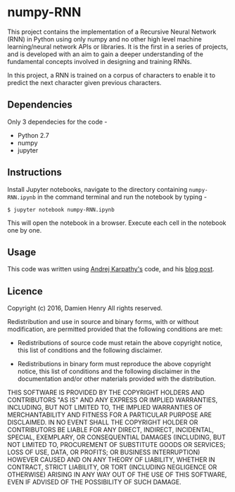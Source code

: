 # numpy-RNN
This project contains the implementation of a Recursive Neural Network (RNN) in Python using only numpy and no other high level machine learning/neural network APIs or libraries. It is the first in a series of projects, and is developed with an aim to gain a deeper understanding of the fundamental concepts involved in designing and training RNNs.

In this project, a RNN is trained on a corpus of characters to enable it to predict the next character given previous characters.

## Dependencies
Only 3 dependecies for the code - 
- Python 2.7
- numpy
- jupyter

## Instructions
Install Jupyter notebooks, navigate to the directory containing `numpy-RNN.ipynb` in the command terminal and run the notebook by typing - 

`$ jupyter notebook numpy-RNN.ipynb`

This will open the notebook in a browser. Execute each cell in the notebook one by one.

## Usage
This code was written using [Andrej Karpathy's](https://gist.github.com/karpathy/d4dee566867f8291f086) code, and his [blog post](http://karpathy.github.io/2015/05/21/rnn-effectiveness/).

## Licence
Copyright (c) 2016, Damien Henry
All rights reserved.

Redistribution and use in source and binary forms, with or without
modification, are permitted provided that the following conditions are met:

- Redistributions of source code must retain the above copyright notice, this
  list of conditions and the following disclaimer.

- Redistributions in binary form must reproduce the above copyright notice,
  this list of conditions and the following disclaimer in the documentation
  and/or other materials provided with the distribution.

THIS SOFTWARE IS PROVIDED BY THE COPYRIGHT HOLDERS AND CONTRIBUTORS "AS IS"
AND ANY EXPRESS OR IMPLIED WARRANTIES, INCLUDING, BUT NOT LIMITED TO, THE
IMPLIED WARRANTIES OF MERCHANTABILITY AND FITNESS FOR A PARTICULAR PURPOSE ARE
DISCLAIMED. IN NO EVENT SHALL THE COPYRIGHT HOLDER OR CONTRIBUTORS BE LIABLE
FOR ANY DIRECT, INDIRECT, INCIDENTAL, SPECIAL, EXEMPLARY, OR CONSEQUENTIAL
DAMAGES (INCLUDING, BUT NOT LIMITED TO, PROCUREMENT OF SUBSTITUTE GOODS OR
SERVICES; LOSS OF USE, DATA, OR PROFITS; OR BUSINESS INTERRUPTION) HOWEVER
CAUSED AND ON ANY THEORY OF LIABILITY, WHETHER IN CONTRACT, STRICT LIABILITY,
OR TORT (INCLUDING NEGLIGENCE OR OTHERWISE) ARISING IN ANY WAY OUT OF THE USE
OF THIS SOFTWARE, EVEN IF ADVISED OF THE POSSIBILITY OF SUCH DAMAGE.

